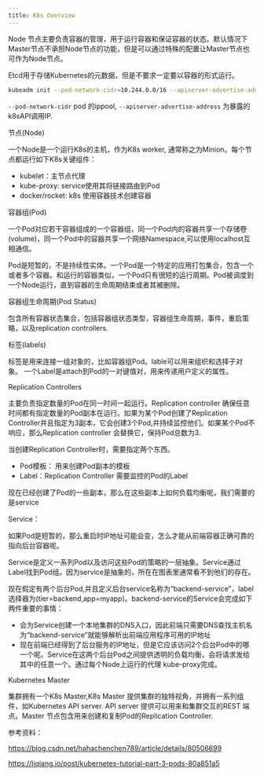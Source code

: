 ```yaml
---
title: K8s Overview
---
```




Node  节点主要负责容器的管理，用于运行容器和保证容器的状态。默认情况下Master节点不承担Node节点的功能，但是可以通过特殊的配置让Master节点也可作为Node节点。

Etcd用于存储Kubernetes的元数据，但是不要求一定要以容器的形式运行。



```sh
kubeadm init --pod-network-cidr=10.244.0.0/16 --apiserver-advertise-address=192.168.0.22
```

`--pod-network-cidr` pod 的ippool, `--apiserver-advertise-address` 为暴露的k8sAPI调用IP.



节点(Node)

一个Node是一个运行K8s的主机，作为K8s worker, 通常称之为Minion。每个节点都运行如下K8s关键组件：

- kubelet：主节点代理
- kube-proxy: service使用其将链接路由到Pod
- docker/rocket: k8s 使用容器技术创建容器

容器组(Pod)

一个Pod对应若干容器组成的一个容器组，同一个Pod内的容器共享一个存储卷(volume)，同一个Pod中的容器共享一个网络Namespace,可以使用localhost互相通信。

Pod是短暂的，不是持续性实体。一个Pod是一个特定的应用打包集合，包含一个或者多个容器。和运行的容器类似，一个Pod只有很短的运行周期。Pod被调度到一个Node运行，直到容器的生命周期结束或者其被删除。

容器组生命周期(Pod Status)

包含所有容器状态集合，包括容器组状态类型，容器组生命周期，事件，重启策略，以及replication controllers.

标签(labels)

标签是用来连接一组对象的，比如容器组Pod。lable可以用来组织和选择子对象。 一个Label是attach到Pod的一对键值对，用来传递用户定义的属性。

Replication Controllers

主要负责指定数量的Pod在同一时间一起运行。Replication controller 确保任意时间都有指定数量的Pod副本在运行。如果为某个Pod创建了Replication Controller并且指定为3副本，它会创建3个Pod,并持续监控他们。如果某个Pod不响应，那么Replication controller 会替换它，保持Pod总数为3.

当创建Replication Controller时，需要指定两个东西。

- Pod模板： 用来创建Pod副本的模板
- Label：Replication Controller 需要监控的Pod的Label

现在已经创建了Pod的一些副本，那么在这些副本上如何负载均衡呢，我们需要的是service

Service：

如果Pod是短暂的，那么重启时IP地址可能会变，怎么才能从前端容器正确可靠的指向后台容器呢。

Service是定义一系列Pod以及访问这些Pod的策略的一层抽象。Service通过Label找到Pod组。因为service是抽象的，所在在图表里通常看不到他们的存在。

现在假定有两个后台Pod,并且定义后台service名称为“backend-service”，label选择器为(tier=backend,app=myapp)。backend-service的Service会完成如下两件重要的事情：

- 会为Service创建一个本地集群的DNS入口，因此前端只需要DNS查找主机名为“backend-service”就能够解析出前端应用程序可用的IP地址
- 现在前端已经得到了后台服务的IP地址，但是它应该访问2个后台Pod中的哪一个呢。Service在这两个后台Pod之间提供透明的负载均衡，会将请求发给其中的任意一个。通过每个Node上运行的代理 kube-proxy完成。

Kubernetes Master

集群拥有一个K8s Master,K8s Master 提供集群的独特视角，并拥有一系列组件，如Kubernetes API server. API server 提供可以用来和集群交互的REST 端点。Master 节点包含用来创建和复制Pod的Replication Controller.















参考资料：

https://blog.csdn.net/hahachenchen789/article/details/80506699

https://liqiang.io/post/kubernetes-tutorial-part-3-pods-80a851a5
